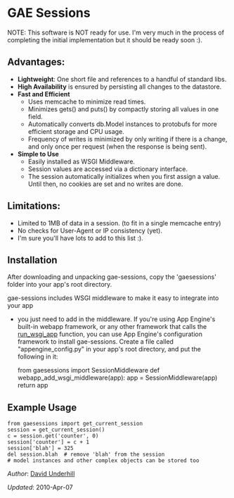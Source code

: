 GAE Sessions
=

NOTE: This software is NOT ready for use.  I'm very much in the process of
completing the initial implementation but it should be ready soon :).


Advantages:
-
 * __Lightweight__: One short file and references to a handful of standard libs.
 * __High Availability__ is ensured by persisting all changes to the datastore.
 * __Fast and Efficient__
     - Uses memcache to minimize read times.
     - Minimizes gets() and puts() by compactly storing all values in one field.
     - Automatically converts db.Model instances to protobufs for more
       efficient storage and CPU usage.
     - Frequency of writes is minimized by only writing if there is a change,
       and only once per request (when the response is being sent).
 * __Simple to Use__
     - Easily installed as WSGI Middleware.
     - Session values are accessed via a dictionary interface.
     - The session automatically initializes when you first assign a value.
       Until then, no cookies are set and no writes are done.


Limitations:
-
  * Limited to 1MB of data in a session.  (to fit in a single memcache entry)
  * No checks for User-Agent or IP consistency (yet).
  * I'm sure you'll have lots to add to this list :).


Installation
-

After downloading and unpacking gae-sessions, copy the 'gaesessions' folder into
your app's root directory.

gae-sessions includes WSGI middleware to make it easy to integrate into your app
- you just need to add in the middleware.  If you're using App Engine's built-in
webapp framework, or any other framework that calls the
[run_wsgi_app](http://code.google.com/appengine/docs/python/tools/webapp/utilmodule.html)
function, you can use App Engine's configuration framework to install
gae-sessions.  Create a file called "appengine_config.py" in your app's root
directory, and put the following in it:

    from gaesessions import SessionMiddleware
    def webapp_add_wsgi_middleware(app):
        app = SessionMiddleware(app)
        return app


Example Usage
-
    from gaesessions import get_current_session
    session = get_current_session()
    c = session.get('counter', 0)
    session['counter'] = c + 1
    session['blah'] = 325
    del session.blah  # remove 'blah' from the session
    # model instances and other complex objects can be stored too


_Author_: [David Underhill](http://www.dound.com)

_Updated_: 2010-Apr-07
